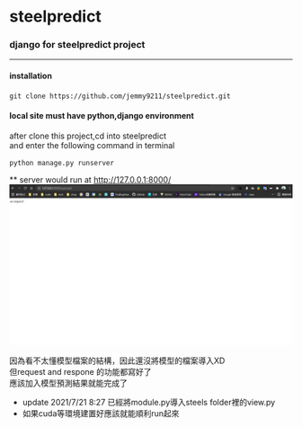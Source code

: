 # steelpredict

### django for steelpredict project
____

#### installation  
```
git clone https://github.com/jemmy9211/steelpredict.git
```

#### local site must have python,django environment  
after clone this project,cd into steelpredict  
and enter the following command in terminal  

```
python manage.py runserver
```
** server would run at http://127.0.0.1:8000/ 
![s](./screen.jpg)

因為看不太懂模型檔案的結構，因此還沒將模型的檔案導入XD  
但request and respone 的功能都寫好了  
應該加入模型預測結果就能完成了  

* update 2021/7/21 8:27 已經將module.py導入steels folder裡的view.py  
* 如果cuda等環境建置好應該就能順利run起來  

